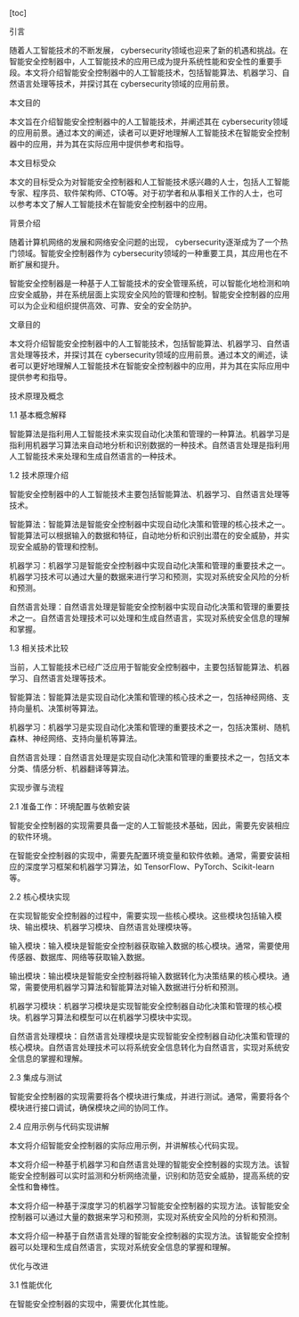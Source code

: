 
[toc]                    
                
                
引言

随着人工智能技术的不断发展， cybersecurity领域也迎来了新的机遇和挑战。在智能安全控制器中，人工智能技术的应用已成为提升系统性能和安全性的重要手段。本文将介绍智能安全控制器中的人工智能技术，包括智能算法、机器学习、自然语言处理等技术，并探讨其在 cybersecurity领域的应用前景。

本文目的

本文旨在介绍智能安全控制器中的人工智能技术，并阐述其在 cybersecurity领域的应用前景。通过本文的阐述，读者可以更好地理解人工智能技术在智能安全控制器中的应用，并为其在实际应用中提供参考和指导。

本文目标受众

本文的目标受众为对智能安全控制器和人工智能技术感兴趣的人士，包括人工智能专家、程序员、软件架构师、CTO等。对于初学者和从事相关工作的人士，也可以参考本文了解人工智能技术在智能安全控制器中的应用。

背景介绍

随着计算机网络的发展和网络安全问题的出现， cybersecurity逐渐成为了一个热门领域。智能安全控制器作为 cybersecurity领域的一种重要工具，其应用也在不断扩展和提升。

智能安全控制器是一种基于人工智能技术的安全管理系统，可以智能化地检测和响应安全威胁，并在系统层面上实现安全风险的管理和控制。智能安全控制器的应用可以为企业和组织提供高效、可靠、安全的安全防护。

文章目的

本文将介绍智能安全控制器中的人工智能技术，包括智能算法、机器学习、自然语言处理等技术，并探讨其在 cybersecurity领域的应用前景。通过本文的阐述，读者可以更好地理解人工智能技术在智能安全控制器中的应用，并为其在实际应用中提供参考和指导。

技术原理及概念

1.1 基本概念解释

智能算法是指利用人工智能技术来实现自动化决策和管理的一种算法。机器学习是指利用机器学习算法来自动地分析和识别数据的一种技术。自然语言处理是指利用人工智能技术来处理和生成自然语言的一种技术。

1.2 技术原理介绍

智能安全控制器中的人工智能技术主要包括智能算法、机器学习、自然语言处理等技术。

智能算法：智能算法是智能安全控制器中实现自动化决策和管理的核心技术之一。智能算法可以根据输入的数据和特征，自动地分析和识别出潜在的安全威胁，并实现安全威胁的管理和控制。

机器学习：机器学习是智能安全控制器中实现自动化决策和管理的重要技术之一。机器学习技术可以通过大量的数据来进行学习和预测，实现对系统安全风险的分析和预测。

自然语言处理：自然语言处理是智能安全控制器中实现自动化决策和管理的重要技术之一。自然语言处理技术可以处理和生成自然语言，实现对系统安全信息的理解和掌握。

1.3 相关技术比较

当前，人工智能技术已经广泛应用于智能安全控制器中，主要包括智能算法、机器学习、自然语言处理等技术。

智能算法：智能算法是实现自动化决策和管理的核心技术之一，包括神经网络、支持向量机、决策树等算法。

机器学习：机器学习是实现自动化决策和管理的重要技术之一，包括决策树、随机森林、神经网络、支持向量机等算法。

自然语言处理：自然语言处理是实现自动化决策和管理的重要技术之一，包括文本分类、情感分析、机器翻译等算法。

实现步骤与流程

2.1 准备工作：环境配置与依赖安装

智能安全控制器的实现需要具备一定的人工智能技术基础，因此，需要先安装相应的软件环境。

在智能安全控制器的实现中，需要先配置环境变量和软件依赖。通常，需要安装相应的深度学习框架和机器学习算法，如 TensorFlow、PyTorch、Scikit-learn 等。

2.2 核心模块实现

在实现智能安全控制器的过程中，需要实现一些核心模块。这些模块包括输入模块、输出模块、机器学习模块、自然语言处理模块等。

输入模块：输入模块是智能安全控制器获取输入数据的核心模块。通常，需要使用传感器、数据库、网络等获取输入数据。

输出模块：输出模块是智能安全控制器将输入数据转化为决策结果的核心模块。通常，需要使用机器学习算法和智能算法对输入数据进行分析和预测。

机器学习模块：机器学习模块是实现智能安全控制器自动化决策和管理的核心模块。机器学习算法和模型可以在机器学习模块中实现。

自然语言处理模块：自然语言处理模块是实现智能安全控制器自动化决策和管理的核心模块。自然语言处理技术可以将系统安全信息转化为自然语言，实现对系统安全信息的掌握和理解。

2.3 集成与测试

智能安全控制器的实现需要将各个模块进行集成，并进行测试。通常，需要将各个模块进行接口调试，确保模块之间的协同工作。

2.4 应用示例与代码实现讲解

本文将介绍智能安全控制器的实际应用示例，并讲解核心代码实现。

本文将介绍一种基于机器学习和自然语言处理的智能安全控制器的实现方法。该智能安全控制器可以实时监测和分析网络流量，识别和防范安全威胁，提高系统的安全性和鲁棒性。

本文将介绍一种基于深度学习的机器学习智能安全控制器的实现方法。该智能安全控制器可以通过大量的数据来学习和预测，实现对系统安全风险的分析和预测。

本文将介绍一种基于自然语言处理的智能安全控制器的实现方法。该智能安全控制器可以处理和生成自然语言，实现对系统安全信息的掌握和理解。

优化与改进

3.1 性能优化

在智能安全控制器的实现中，需要优化其性能。

